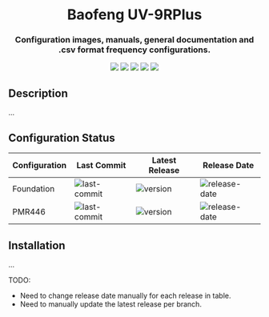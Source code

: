 <h1 align="center">Baofeng UV-9RPlus</h1>
<h3 align="center">Configuration images, manuals, general documentation and .csv format frequency configurations.</h3>

<p align="center">
  <img src="https://img.shields.io/github/last-commit/SamuelNetherway460/Baofeng-UV-9RPlus">
  <img src="https://img.shields.io/github/v/release/SamuelNetherway460/Baofeng-UV-9RPlus?sort=semver">
  <img src="https://img.shields.io/github/release-date/SamuelNetherway460/Baofeng-UV-9RPlus">
  <img src="https://img.shields.io/github/issues/SamuelNetherway460/Baofeng-UV-9RPlus">
  <img src="https://img.shields.io/github/downloads/SamuelNetherway460/Baofeng-UV-9RPlus/total">
</p>

## Description
...

## Configuration Status
| Configuration | Last Commit | Latest Release | Release Date |
| ------------- | ----------- | -------------- | ------------ |
| Foundation    | ![last-commit](https://img.shields.io/github/last-commit/SamuelNetherway460/Baofeng-UV-9RPlus/Config-Foundation) | ![version](https://img.shields.io/github/v/release/SamuelNetherway460/Baofeng-UV-9RPlus?sort=semver) | ![release-date](https://img.shields.io/github/release-date/SamuelNetherway460/Baofeng-UV-9RPlus) |
| PMR446        | ![last-commit](https://img.shields.io/github/last-commit/SamuelNetherway460/Baofeng-UV-9RPlus/Config-PMR446) | ![version](https://img.shields.io/github/v/release/SamuelNetherway460/Baofeng-UV-9RPlus?sort=semver) | ![release-date](https://img.shields.io/github/release-date/SamuelNetherway460/Baofeng-UV-9RPlus) |

## Installation
...











TODO:
- Need to change release date manually for each release in table.
- Need to manually update the latest release per branch.
